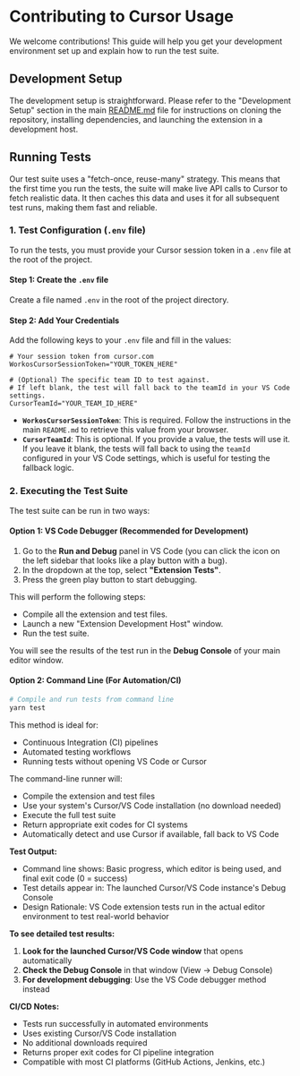 # Contributing to Cursor Usage

We welcome contributions! This guide will help you get your development environment set up and explain how to run the test suite.

## Development Setup

The development setup is straightforward. Please refer to the "Development Setup" section in the main [README.md](README.md) file for instructions on cloning the repository, installing dependencies, and launching the extension in a development host.

## Running Tests

Our test suite uses a "fetch-once, reuse-many" strategy. This means that the first time you run the tests, the suite will make live API calls to Cursor to fetch realistic data. It then caches this data and uses it for all subsequent test runs, making them fast and reliable.

### 1. Test Configuration (`.env` file)

To run the tests, you must provide your Cursor session token in a `.env` file at the root of the project.

#### **Step 1: Create the `.env` file**

Create a file named `.env` in the root of the project directory.

#### **Step 2: Add Your Credentials**

Add the following keys to your `.env` file and fill in the values:

```text
# Your session token from cursor.com
WorkosCursorSessionToken="YOUR_TOKEN_HERE"

# (Optional) The specific team ID to test against.
# If left blank, the test will fall back to the teamId in your VS Code settings.
CursorTeamId="YOUR_TEAM_ID_HERE"
```

* **`WorkosCursorSessionToken`**: This is required. Follow the instructions in the main `README.md` to retrieve this value from your browser.
* **`CursorTeamId`**: This is optional. If you provide a value, the tests will use it. If you leave it blank, the tests will fall back to using the `teamId` configured in your VS Code settings, which is useful for testing the fallback logic.

### 2. Executing the Test Suite

The test suite can be run in two ways:

#### **Option 1: VS Code Debugger (Recommended for Development)**

1. Go to the **Run and Debug** panel in VS Code (you can click the icon on the left sidebar that looks like a play button with a bug).
2. In the dropdown at the top, select **"Extension Tests"**.
3. Press the green play button to start debugging.

This will perform the following steps:

* Compile all the extension and test files.
* Launch a new "Extension Development Host" window.
* Run the test suite.

You will see the results of the test run in the **Debug Console** of your main editor window.

#### **Option 2: Command Line (For Automation/CI)**

```bash
# Compile and run tests from command line
yarn test
```

This method is ideal for:

* Continuous Integration (CI) pipelines
* Automated testing workflows
* Running tests without opening VS Code or Cursor

The command-line runner will:

* Compile the extension and test files
* Use your system's Cursor/VS Code installation (no download needed)
* Execute the full test suite
* Return appropriate exit codes for CI systems
* Automatically detect and use Cursor if available, fall back to VS Code

**Test Output:**

* Command line shows: Basic progress, which editor is being used, and final exit code (0 = success)
* Test details appear in: The launched Cursor/VS Code instance's Debug Console
* Design Rationale: VS Code extension tests run in the actual editor environment to test real-world behavior

**To see detailed test results:**

1. **Look for the launched Cursor/VS Code window** that opens automatically
2. **Check the Debug Console** in that window (View → Debug Console)
3. **For development debugging**: Use the VS Code debugger method instead

**CI/CD Notes:**

* Tests run successfully in automated environments
* Uses existing Cursor/VS Code installation
* No additional downloads required
* Returns proper exit codes for CI pipeline integration
* Compatible with most CI platforms (GitHub Actions, Jenkins, etc.)
